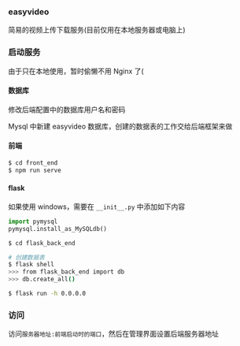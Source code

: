 
### easyvideo

简易的视频上传下载服务(目前仅用在本地服务器或电脑上)



### 启动服务

由于只在本地使用，暂时偷懒不用 Nginx 了(


#### 数据库

修改后端配置中的数据库用户名和密码

Mysql 中新建 easyvideo 数据库，创建的数据表的工作交给后端框架来做

#### 前端


```bash
$ cd front_end
$ npm run serve
```


#### flask   

如果使用 windows，需要在 `__init__.py` 中添加如下内容 

```py
import pymysql
pymysql.install_as_MySQLdb()
```


```bash
$ cd flask_back_end

# 创建数据表
$ flask shell
>>> from flask_back_end import db
>>> db.create_all()

$ flask run -h 0.0.0.0
```


### 访问

访问`服务器地址:前端启动时的端口`，然后在管理界面设置后端服务器地址
     
